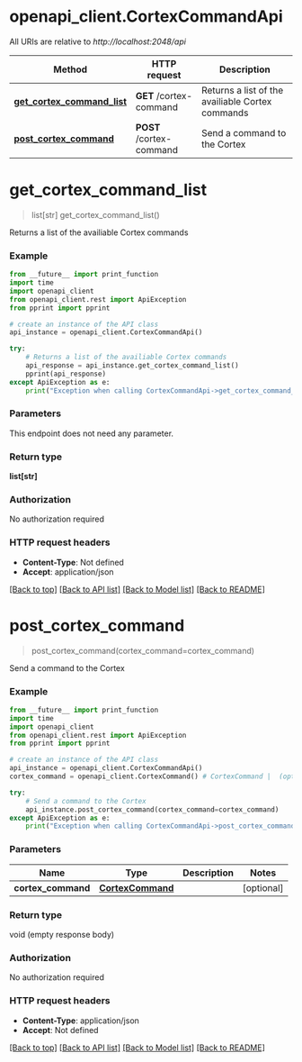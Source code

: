 # openapi_client.CortexCommandApi

All URIs are relative to *http://localhost:2048/api*

Method | HTTP request | Description
------------- | ------------- | -------------
[**get_cortex_command_list**](CortexCommandApi.md#get_cortex_command_list) | **GET** /cortex-command | Returns a list of the availiable Cortex commands
[**post_cortex_command**](CortexCommandApi.md#post_cortex_command) | **POST** /cortex-command | Send a command to the Cortex


# **get_cortex_command_list**
> list[str] get_cortex_command_list()

Returns a list of the availiable Cortex commands

### Example

```python
from __future__ import print_function
import time
import openapi_client
from openapi_client.rest import ApiException
from pprint import pprint

# create an instance of the API class
api_instance = openapi_client.CortexCommandApi()

try:
    # Returns a list of the availiable Cortex commands
    api_response = api_instance.get_cortex_command_list()
    pprint(api_response)
except ApiException as e:
    print("Exception when calling CortexCommandApi->get_cortex_command_list: %s\n" % e)
```

### Parameters
This endpoint does not need any parameter.

### Return type

**list[str]**

### Authorization

No authorization required

### HTTP request headers

 - **Content-Type**: Not defined
 - **Accept**: application/json

[[Back to top]](#) [[Back to API list]](../README.md#documentation-for-api-endpoints) [[Back to Model list]](../README.md#documentation-for-models) [[Back to README]](../README.md)

# **post_cortex_command**
> post_cortex_command(cortex_command=cortex_command)

Send a command to the Cortex

### Example

```python
from __future__ import print_function
import time
import openapi_client
from openapi_client.rest import ApiException
from pprint import pprint

# create an instance of the API class
api_instance = openapi_client.CortexCommandApi()
cortex_command = openapi_client.CortexCommand() # CortexCommand |  (optional)

try:
    # Send a command to the Cortex
    api_instance.post_cortex_command(cortex_command=cortex_command)
except ApiException as e:
    print("Exception when calling CortexCommandApi->post_cortex_command: %s\n" % e)
```

### Parameters

Name | Type | Description  | Notes
------------- | ------------- | ------------- | -------------
 **cortex_command** | [**CortexCommand**](CortexCommand.md)|  | [optional] 

### Return type

void (empty response body)

### Authorization

No authorization required

### HTTP request headers

 - **Content-Type**: application/json
 - **Accept**: Not defined

[[Back to top]](#) [[Back to API list]](../README.md#documentation-for-api-endpoints) [[Back to Model list]](../README.md#documentation-for-models) [[Back to README]](../README.md)

